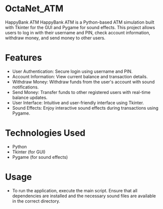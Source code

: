 # OctaNet_ATM
HappyBank ATM
HappyBank ATM is a Python-based ATM simulation built with Tkinter for the GUI and Pygame for sound effects. This project allows users to log in with their username and PIN, check account information, withdraw money, and send money to other users.

# Features
  - User Authentication: Secure login using username and PIN.
  - Account Information: View current balance and transaction details.
  - Withdraw Money: Withdraw funds from the user's account with sound notifications.
  - Send Money: Transfer funds to other registered users with real-time balance updates.
  - User Interface: Intuitive and user-friendly interface using Tkinter.
  - Sound Effects: Enjoy interactive sound effects during transactions using Pygame.

# Technologies Used
  - Python
  - Tkinter (for GUI)
  - Pygame (for sound effects)

# Usage
  - To run the application, execute the main script. Ensure that all dependencies are installed and the necessary sound files are available in the correct directory.

